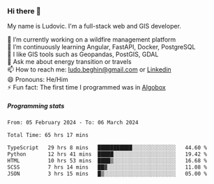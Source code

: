 ### Hi there 👋

My name is Ludovic. I'm a full-stack web and GIS developer.

 🔭 I’m currently working on a wildfire management platform<br/>
 🌱 I’m continuously learning Angular, FastAPI, Docker, PostgreSQL<br/>
 👯 I like GIS tools such as Geopandas, PostGIS, GDAL<br/>
 💬 Ask me about energy transition or travels<br/>
 📫 How to reach me: ludo.beghin@gmail.com or [Linkedin](https://www.linkedin.com/in/ludovic-beghin/)<br/>
 😄 Pronouns: He/Him<br/>
 ⚡ Fun fact: The first time I programmed was in [Algobox](https://fr.wikipedia.org/wiki/Algobox)<br/>

##### Programming stats
<!--START_SECTION:waka-->

```txt
From: 05 February 2024 - To: 06 March 2024

Total Time: 65 hrs 17 mins

TypeScript   29 hrs 8 mins   ███████████░░░░░░░░░░░░░░   44.60 %
Python       12 hrs 41 mins  █████░░░░░░░░░░░░░░░░░░░░   19.42 %
HTML         10 hrs 53 mins  ████▒░░░░░░░░░░░░░░░░░░░░   16.68 %
SCSS         7 hrs 14 mins   ██▓░░░░░░░░░░░░░░░░░░░░░░   11.08 %
JSON         3 hrs 15 mins   █▒░░░░░░░░░░░░░░░░░░░░░░░   05.00 %
```

<!--END_SECTION:waka-->
